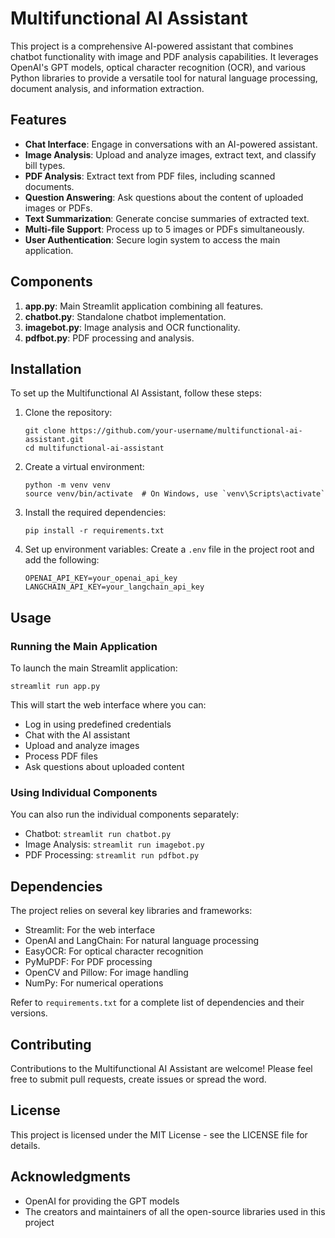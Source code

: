 # Multifunctional AI Assistant

This project is a comprehensive AI-powered assistant that combines chatbot functionality with image and PDF analysis capabilities. It leverages OpenAI's GPT models, optical character recognition (OCR), and various Python libraries to provide a versatile tool for natural language processing, document analysis, and information extraction.

## Features

- **Chat Interface**: Engage in conversations with an AI-powered assistant.
- **Image Analysis**: Upload and analyze images, extract text, and classify bill types.
- **PDF Analysis**: Extract text from PDF files, including scanned documents.
- **Question Answering**: Ask questions about the content of uploaded images or PDFs.
- **Text Summarization**: Generate concise summaries of extracted text.
- **Multi-file Support**: Process up to 5 images or PDFs simultaneously.
- **User Authentication**: Secure login system to access the main application.

## Components

1. **app.py**: Main Streamlit application combining all features.
2. **chatbot.py**: Standalone chatbot implementation.
3. **imagebot.py**: Image analysis and OCR functionality.
4. **pdfbot.py**: PDF processing and analysis.

## Installation

To set up the Multifunctional AI Assistant, follow these steps:

1. Clone the repository:
   ```
   git clone https://github.com/your-username/multifunctional-ai-assistant.git
   cd multifunctional-ai-assistant
   ```

2. Create a virtual environment:
   ```
   python -m venv venv
   source venv/bin/activate  # On Windows, use `venv\Scripts\activate`
   ```

3. Install the required dependencies:
   ```
   pip install -r requirements.txt
   ```

4. Set up environment variables:
   Create a `.env` file in the project root and add the following:
   ```
   OPENAI_API_KEY=your_openai_api_key
   LANGCHAIN_API_KEY=your_langchain_api_key
   ```

## Usage

### Running the Main Application

To launch the main Streamlit application:

```
streamlit run app.py
```

This will start the web interface where you can:
- Log in using predefined credentials
- Chat with the AI assistant
- Upload and analyze images
- Process PDF files
- Ask questions about uploaded content

### Using Individual Components

You can also run the individual components separately:

- Chatbot: `streamlit run chatbot.py`
- Image Analysis: `streamlit run imagebot.py`
- PDF Processing: `streamlit run pdfbot.py`

## Dependencies

The project relies on several key libraries and frameworks:

- Streamlit: For the web interface
- OpenAI and LangChain: For natural language processing
- EasyOCR: For optical character recognition
- PyMuPDF: For PDF processing
- OpenCV and Pillow: For image handling
- NumPy: For numerical operations

Refer to `requirements.txt` for a complete list of dependencies and their versions.

## Contributing

Contributions to the Multifunctional AI Assistant are welcome! Please feel free to submit pull requests, create issues or spread the word.

## License

This project is licensed under the MIT License - see the LICENSE file for details.

## Acknowledgments

- OpenAI for providing the GPT models
- The creators and maintainers of all the open-source libraries used in this project

